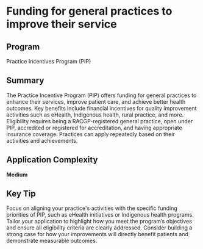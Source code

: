 # Funding for general practices to improve their service
  
## Program
Practice Incentives Program (PIP)

## Summary
The Practice Incentive Program (PIP) offers funding for general practices to enhance their services, improve patient care, and achieve better health outcomes. Key benefits include financial incentives for quality improvement activities such as eHealth, Indigenous health, rural practice, and more. Eligibility requires being a RACGP-registered general practice, open under PIP, accredited or registered for accreditation, and having appropriate insurance coverage. Practices can apply repeatedly based on their activities and achievements.

## Application Complexity
**Medium**

## Key Tip
Focus on aligning your practice's activities with the specific funding priorities of PIP, such as eHealth initiatives or Indigenous health programs. Tailor your application to highlight how you meet the program’s objectives and ensure all eligibility criteria are clearly addressed. Consider building a strong case for how your improvements will directly benefit patients and demonstrate measurable outcomes.
